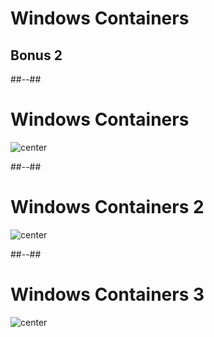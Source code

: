 <!-- .slide: class="transition-white sfeir-bg-blue" -->

# Windows Containers
## Bonus 2 <!-- .element: class="exo" style="color: white;" -->

##--##

<!-- .slide: class="sfeir-bg-white-6" -->

# Windows Containers

![center](./assets/images/bonus/windows_containers/windows_containers.png)
<!-- .element: width="80%" -->

##--##

<!-- .slide: class="sfeir-bg-white-6" -->

# Windows Containers 2

![center](./assets/images/bonus/windows_containers/windows_containers_2.png)
<!-- .element: width="80%" -->

##--##

<!-- .slide: class="sfeir-bg-white-6" -->

# Windows Containers 3

![center](./assets/images/bonus/windows_containers/windows_containers_3.png)
<!-- .element: width="80%" -->
